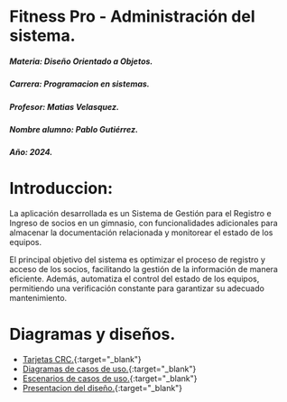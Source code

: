 # Fitness Pro - Administración del sistema. 

<p>

</p>

##### Materia: Diseño Orientado a Objetos. 
##### Carrera: Programacion en sistemas. 
##### Profesor: Matias Velasquez.
##### Nombre alumno: Pablo Gutiérrez.
##### Año: 2024.

# Introduccion: 

<p>

</p>

La aplicación desarrollada es un Sistema de Gestión para el Registro e Ingreso de socios en un gimnasio, con funcionalidades adicionales para almacenar la documentación relacionada y monitorear el estado de los equipos.

El principal objetivo del sistema es optimizar el proceso de registro y acceso de los socios, facilitando la gestión de la información de manera eficiente. Además, automatiza el control del estado de los equipos, permitiendo una verificación constante para garantizar su adecuado mantenimiento.

# Diagramas y diseños. 

- [Tarjetas CRC.](https://maps.google.com/){:target="_blank"} 
- [Diagramas de casos de uso.](https://maps.google.com/){:target="_blank"} 
- [Escenarios de casos de uso.](https://maps.google.com/){:target="_blank"}
- [Presentacion del diseño.](https://maps.google.com/){:target="_blank"}

</p>


<p>
